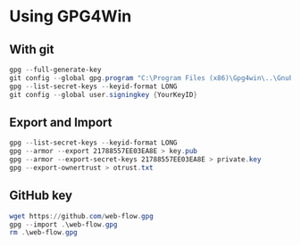 # Using GPG4Win

## With git

```ps1
gpg --full-generate-key
git config --global gpg.program "C:\Program Files (x86)\Gpg4win\..\GnuPG\bin\gpg.exe"
gpg --list-secret-keys --keyid-format LONG
git config --global user.signingkey {YourKeyID}
```

## Export and Import

```ps1
gpg --list-secret-keys --keyid-format LONG
gpg --armor --export 21788557EE03EA8E > key.pub
gpg --armor --export-secret-keys 21788557EE03EA8E > private.key
gpg --export-ownertrust > otrust.txt
```

## GitHub key

```ps1
wget https://github.com/web-flow.gpg
gpg --import .\web-flow.gpg
rm .\web-flow.gpg
```